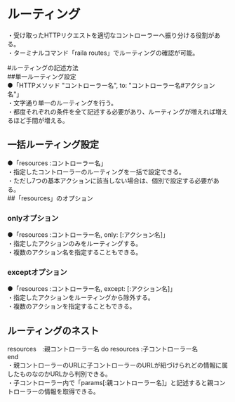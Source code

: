 # ルーティング  
・受け取ったHTTPリクエストを適切なコントローラーへ振り分ける役割がある。  
・ターミナルコマンド「raila routes」でルーティングの確認が可能。  

#ルーティングの記述方法  
##単一ルーティング設定  
●「HTTPメソッド "コントローラー名", to: "コントローラー名#アクション名"」  
・文字通り単一のルーティングを行う。  
・都度それぞれの条件を全て記述する必要があり、ルーティングが増えれば増えるほど手間が増える。  

## 一括ルーティング設定  
●「resources :コントローラー名」  
・指定したコントローラーのルーティングを一括で設定できる。  
・ただし7つの基本アクションに該当しない場合は、個別で設定する必要がある。  
##「resources」のオプション  
### onlyオプション  
●「resources :コントローラー名, only: [:アクション名]」  
・指定したアクションのみをルーティングする。  
・複数のアクション名を指定することもできる。  
### exceptオプション  
●「resources :コントローラー名, except: [:アクション名]」  
・指定したアクションをルーティングから除外する。  
・複数のアクションを指定することもできる。  

## ルーティングのネスト  
resources　:親コントローラー名 do
  resources :子コントローラー名  
end  
・親コントローラーのURLに子コントローラーのURLが紐づけられどの情報に属したものなのかURLから判別できる。  
・子コントローラー内で「params[:親コントローラー名]」と記述すると親コントローラーの情報を取得できる。
